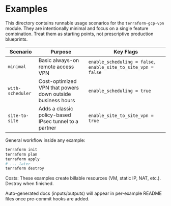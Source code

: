 # Examples

This directory contains runnable usage scenarios for the `terraform-gcp-vpn` module.
They are intentionally minimal and focus on a single feature combination. Treat them as starting points, not prescriptive production blueprints.

| Scenario | Purpose | Key Flags |
|----------|---------|-----------|
| `minimal` | Basic always-on remote access VPN | `enable_scheduling = false`, `enable_site_to_site_vpn = false` |
| `with-scheduler` | Cost-optimized VPN that powers down outside business hours | `enable_scheduling = true` |
| `site-to-site` | Adds a classic policy-based IPsec tunnel to a partner | `enable_site_to_site_vpn = true` |

General workflow inside any example:

```bash
terraform init
terraform plan
terraform apply
# ... later
terraform destroy
```

Costs: These examples create billable resources (VM, static IP, NAT, etc.). Destroy when finished.

Auto-generated docs (inputs/outputs) will appear in per-example README files once pre-commit hooks are added.
